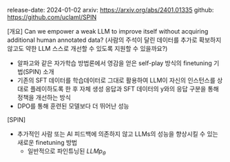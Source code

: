 release-date: 2024-01-02
arxiv: https://arxiv.org/abs/2401.01335
github: https://github.com/uclaml/SPIN

[개요]
Can we empower a weak LLM to improve itself without acquiring additional human annotated data?
(사람의 주석이 달린 데이터를 추가로 확보하지 않고도 약한 LLM 스스로 개선할 수 있도록 지원할 수 있을까요?)

- 알파고와 같은 자가학습 방법론에서 영감을 얻은 self-play 방식의 finetuning 기법(SPIN) 소개
- 기존의 SFT 데이터를 학습데이터로 그대로 활용하여 LLM이 자신의 인스턴스를 상대로 플레이하도록 한 후 자체 생성 응답과 SFT 데이터의 y와의 응답 구분을 통해 정책을 개선하는 방식
- DPO를 통해 훈련된 모델보다 더 뛰어난 성능

[SPIN]
- 추가적인 사람 또는 AI 피드백에 의존하지 않고 LLMs의 성능을 향상시킬 수 있는 새로운 finetuning 방법
  - 일반적으로 파인튜닝된 $LLMp_\theta$
